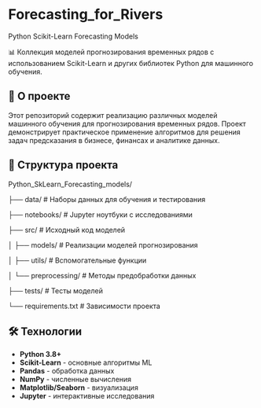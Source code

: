 # Forecasting_for_Rivers

Python Scikit-Learn Forecasting Models

📊 Коллекция моделей прогнозирования временных рядов с использованием Scikit-Learn и других библиотек Python для машинного обучения.

## 🚀 О проекте

Этот репозиторий содержит реализацию различных моделей машинного обучения для прогнозирования временных рядов. Проект демонстрирует практическое применение алгоритмов для решения задач предсказания в бизнесе, финансах и аналитике данных.

## 📁 Структура проекта
Python_SkLearn_Forecasting_models/

├── data/ # Наборы данных для обучения и тестирования

├── notebooks/ # Jupyter ноутбуки с исследованиями

├── src/ # Исходный код моделей

│ ├── models/ # Реализации моделей прогнозирования

│ ├── utils/ # Вспомогательные функции

│ └── preprocessing/ # Методы предобработки данных

├── tests/ # Тесты моделей

└── requirements.txt # Зависимости проекта

## 🛠 Технологии

- **Python 3.8+**
- **Scikit-Learn** - основные алгоритмы ML
- **Pandas** - обработка данных
- **NumPy** - численные вычисления
- **Matplotlib/Seaborn** - визуализация
- **Jupyter** - интерактивные исследования

